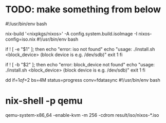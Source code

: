 # TODO: make something from below

#!/usr/bin/env bash

nix-build '<nixpkgs/nixos>' -A config.system.build.isoImage -I nixos-config=iso.nix
#!/usr/bin/env bash

if ! [ -e "$1" ]; then
  echo "error: iso not found"
  echo "usage: ./install.sh <iso> <block_device> (block device is e.g. /dev/sdb)"
  exit 1
fi

if ! [ -b "$2" ]; then
  echo "error: block_device not found"
  echo "usage: ./install.sh <iso> <block_device> (block device is e.g. /dev/sdb)"
  exit 1
fi

dd if=$1 of=$2 bs=4M status=progress conv=fdatasync
#!/usr/bin/env bash

# nix-shell -p qemu
qemu-system-x86_64 -enable-kvm -m 256 -cdrom result/iso/nixos-*.iso
